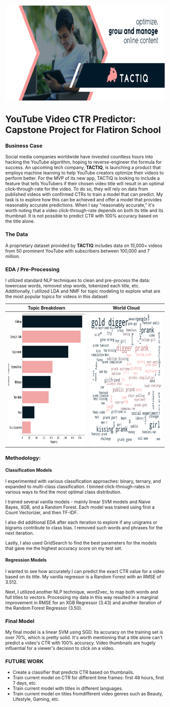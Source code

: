 <a href="url"><img src="images/repo-header.png"  height="300" width="800" ></a>


# YouTube Video CTR Predictor: Capstone Project for Flatiron School

### Business Case

Social media companies worldwide have invested countless hours into hacking the YouTube algorithm, hoping to reverse-engineer the formula for success. An upcoming tech company, **TACTIQ**, is launching a product that employs machine learning to help YouTube creators optimize their videos to perform better. For the MVP of its new app, TACTIQ is looking to include a feature that tells YouTubers if their chosen video title will result in an optimal click-through-rate for the video. To do so, they will rely on data from published videos with confirmed CTRs to train a model that can predict. My task is to explore how this can be achieved and offer a model that provides reasonably accurate predictions. When I say "reasonably accurate," it's worth noting that a video click-through-rate depends on both its title and its thumbnail. It is not possible to predict CTR with 100% accuracy based on the title alone.

### The Data

A proprietary dataset provided by **TACTIQ** includes data on 15,000+ videos from 50 prominent YouTube with subscribers between 100,000 and 7 million.

### EDA / Pre-Processing

I utilized standard NLP techniques to clean and pre-process the data: lowercase words, removed stop words, tokenized each title, etc. Additionally, I utilized LDA and NMF for topic  modeling to explore what are the most popular topics for videos in this dataset:

Topic Breakdown           |  World Cloud
:-------------------------:|:-------------------------:
 <a href="url"><img src="images/topic-distribution.png"  height="420" width="400" ></a> |  <a href="url"><img src="images/wordcloud-1.png"  height="420" width="400" ></a> 

### Methodology: 

#### Classification Models

I experimented with various classification approaches: binary, ternary, and expanded to multi-class classification. I binned click-through-rates in various ways
to find the most optimal class distribution. 

I trained several vanilla models - mainly linear SVM models and Naive Bayes, XGB, and a Random Forest. Each model was trained using first a Count Vectorizer,
and then TF-IDF.

I also did additional EDA after each iteration to explore if any unigrams or bigrams contribute to class bias. I removed such words and phrases for the next iteration.

Lastly, I also used GridSearch to find the best parameters for the models that gave me the highest accuracy score on my test set.

#### Regression Models

I wanted to see how accurately I can predict the exact CTR value for a video based on its title. My vanilla regressor is a Random Forest with an RMSE of 3.512.

Next, I utilized another NLP technique, word2vec, to map both words and full titles to vectors. Processing my data in this way resulted in a marginal improvement
in RMSE for an XGB Regressor (3.43) and another iteration of the Random Forest Regressor (3.50).


### Final Model

My final model is a linear SVM using SGD. Its accuracy on the training set is over 70%, which is pretty solid. It's worth mentioning that a title alone can't predict
a video's CTR with 100% accuracy. Video thumbnails are hugely influential for a viewer's decision to click on a video.

### FUTURE WORK

* Create a classifier that predicts CTR based on
thumbnails.
* Train current model on CTR for different time
frames: first 48 hours, first 7 days, etc.
* Train current model with titles in different
languages.
* Train current model on titles fromdifferent
video genres such as Beauty, Lifestyle,
Gaming, etc.

